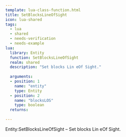 ```yaml
---
template: lua-class-function.html
title: SetBlocksLineOfSight
icon: lua-shared
tags:
  - lua
  - shared
  - needs-verification
  - needs-example
lua:
  library: Entity
  function: SetBlocksLineOfSight
  realm: shared
  description: "Set blocks Lin eOf Sight."
  
  arguments:
  - position: 1
    name: "entity"
    type: Entity
  - position: 2
    name: "blocksLOS"
    type: boolean
  returns:
    
---
```


<div class="lua__search__keywords">
Entity:SetBlocksLineOfSight &#x2013; Set blocks Lin eOf Sight.
</div>
